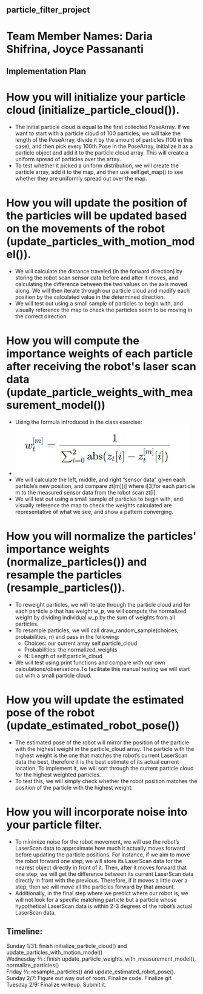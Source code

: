 ## particle_filter_project

# Team Member Names: Daria Shifrina, Joyce Passananti 

## Implementation Plan

# How you will initialize your particle cloud (initialize_particle_cloud()).
- The initial particle cloud is equal to the first collected PoseArray. If we want to start with a particle cloud of 100 particles, we will take the length of the PoseArray, divide it by the amount of particles (100 in this case), and then pick every 100th Pose in the PoseArray, initialize it as a particle object and add it to the particle cloud array. This will create a uniform spread of particles over the array.
- To test whether it picked a uniform distribution, we will create the particle array, add it to the map, and then use self.get_map() to see whether they are uniformly spread out over the map. 

# How you will update the position of the particles will be updated based on the movements of the robot (update_particles_with_motion_model()).
- We will calculate the distance traveled (in the forward direction) by storing the robot scan sensor data before and after it moves, and calculating the difference between the two values on the axis moved along. We will then iterate through our particle cloud and modify each position by the calculated value in the determined direction.
- We will test out using a small sample of particles to begin with, and visually reference the map to check the particles seem to be moving in the correct direction.
# How you will compute the importance weights of each particle after receiving the robot's laser scan data (update_particle_weights_with_measurement_model())
- Using the formula introduced in the class exercise:
- ![equation](/equation.png)
- We will calculate the left, middle, and right “sensor data” given each particle’s new position, and compare zt[m][i] where i[3]for each particle m to the measured sensor data from the robot scan zt[i]. 
- We will test out using a small sample of particles to begin with, and visually reference the map to check the weights calculated are representative of what we see, and show a pattern converging. 

# How you will normalize the particles' importance weights (normalize_particles()) and resample the particles (resample_particles()).
- To reweight particles, we will iterate through the particle cloud and for each particle p that has weight w_p, we will compute the normalized weight by dividing individual w_p by the sum of weights from all particles.
- To resample particles, we will call draw_random_sample(choices, probabilities, n) and pass in the following:
    - Choices: our current array self.particle_cloud
    - Probabilities: the normalized_weights
    - N: Length of self.particle_cloud 
- We will test using print functions and compare with our own calculations/observations.To facilitate this manual testing we will start out with a small particle cloud.

# How you will update the estimated pose of the robot (update_estimated_robot_pose())
- The estimated pose of the robot will mirror the position of the particle with the highest weight in the particle_cloud array. The particle with the highest weight is the one that matches the robot’s current LaserScan data the best, therefore it is the best estimate of its actual current location. To implement it, we will sort through the current particle cloud for the highest weighted particles. 
- To test this, we will simply check whether the robot position matches the position of the particle with the highest weight.

# How you will incorporate noise into your particle filter.
- To minimize noise for the robot movement, we will use the robot’s LaserScan data to approximate how much it actually moves forward before updating the particle positions. For instance, if we aim to move the robot forward one step, we will store its LaserScan data for the nearest object directly in front of it. Then, after it moves forward that one step, we will get the difference between its current LaserScan data directly in front with the previous. Therefore, if it moves a little over a step, then we will move all the particles forward by that amount.
- Additionally, in the final step where we predict where our robot is, we will not look for a specific matching particle but a particle whose hypothetical LaserScan data is within 2-3 degrees of the robot’s actual LaserScan data.


## Timeline:
Sunday 1/31: finish initialize_particle_cloud() and update_particles_with_motion_model()  
Wednesday ⅔ : finish update_particle_weights_with_measurement_model(), normalize_particles()  
Friday ⅖:  resample_particles() and update_estimated_robot_pose().  
Sunday 2/7: Figure out way out of room. Finalize code. Finalize gif.   
Tuesday 2/9: Finalize writeup. Submit it.  
